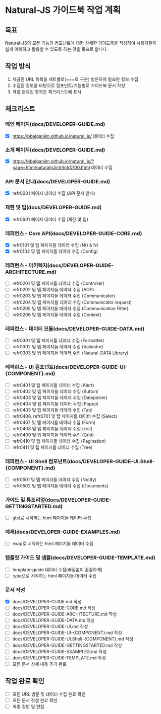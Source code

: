 # Natural-JS 가이드북 작업 계획

## 목표

Natural-JS의 모든 기능과 컴포넌트에 대한 상세한 가이드북을 작성하여 사용자들이 쉽게 이해하고 활용할 수 있도록 하는 것을 목표로 합니다.

## 작업 방식
1. 제공된 URL 목록을 세트별로(===로 구분) 방문하여 필요한 정보 수집
2. 수집된 정보를 바탕으로 컴포넌트/기능별로 가이드북 문서 작성
3. 작업 완료된 항목은 체크리스트에 표시

## 체크리스트

### 메인 페이지(docs/DEVELOPER-GUIDE.md)
- [x] https://bbalganjjm.github.io/natural_js/ 데이터 수집

### 소개 페이지(docs/DEVELOPER-GUIDE.md)
- [x] https://bbalganjjm.github.io/natural_js/?page=html/naturaljs/intr/intr0100.html 데이터 수집

### API 문서 안내(docs/DEVELOPER-GUIDE.md)
- [x] refr0001 페이지 데이터 수집 (API 문서 안내)

### 제한 및 팁(docs/DEVELOPER-GUIDE.md)
- [x] refr0601 페이지 데이터 수집 (제한 및 팁)

### 레퍼런스 - Core API(docs/DEVELOPER-GUIDE-CORE.md)
- [x] refr0101 및 탭 페이지들 데이터 수집 (N() & N)
- [x] refr0102 및 탭 페이지들 데이터 수집 (Config)

### 레퍼런스 - 아키텍처(docs/DEVELOPER-GUIDE-ARCHITECTURE.md)
- [ ] refr0201 및 탭 페이지들 데이터 수집 (Controller)
- [ ] refr0202 및 탭 페이지들 데이터 수집 (AOP)
- [ ] refr0203 및 탭 페이지들 데이터 수집 (Communicator)
- [ ] refr0204 및 탭 페이지들 데이터 수집 (Communicator.request)
- [ ] refr0205 및 탭 페이지들 데이터 수집 (Communication Filter)
- [ ] refr0206 및 탭 페이지들 데이터 수집 (Context)

### 레퍼런스 - 데이터 모듈(docs/DEVELOPER-GUIDE-DATA.md)
- [ ] refr0301 및 탭 페이지들 데이터 수집 (Formatter)
- [ ] refr0302 및 탭 페이지들 데이터 수집 (Validator)
- [ ] refr0303 및 탭 페이지들 데이터 수집 (Natural-DATA Library)

### 레퍼런스 - UI 컴포넌트(docs/DEVELOPER-GUIDE-UI-{COMPONENT}.md)
- [ ] refr0401 및 탭 페이지들 데이터 수집 (Alert)
- [ ] refr0402 및 탭 페이지들 데이터 수집 (Button)
- [ ] refr0403 및 탭 페이지들 데이터 수집 (Datepicker)
- [ ] refr0404 및 탭 페이지들 데이터 수집 (Popup)
- [ ] refr0405 및 탭 페이지들 데이터 수집 (Tab)
- [ ] refr0406, refr0701 및 탭 페이지들 데이터 수집 (Select)
- [ ] refr0407 및 탭 페이지들 데이터 수집 (Form)
- [ ] refr0408 및 탭 페이지들 데이터 수집 (List)
- [ ] refr0409 및 탭 페이지들 데이터 수집 (Grid)
- [ ] refr0410 및 탭 페이지들 데이터 수집 (Pagination)
- [ ] refr0411 및 탭 페이지들 데이터 수집 (Tree)

### 레퍼런스 - UI Shell 컴포넌트(docs/DEVELOPER-GUIDE-UI.Shell-{COMPONENT}.md)
- [ ] refr0501 및 탭 페이지들 데이터 수집 (Notify)
- [ ] refr0502 및 탭 페이지들 데이터 수집 (Documents)

### 가이드 및 튜토리얼(docs/DEVELOPER-GUIDE-GETTINGSTARTED.md)
- [ ] gtst로 시작하는 html 페이지들 데이터 수집

### 예제(docs/DEVELOPER-GUIDE-EXAMPLES.md)
- [ ] exap로 시작하는 html 페이지들 데이터 수집

### 템플릿 가이드 및 샘플(docs/DEVELOPER-GUIDE-TEMPLATE.md)
- [ ] template-guide 데이터 수집(빠짐없이 꼼꼼하게)
- [ ] type으로 시작하는 html 페이지들 데이터 수집

### 문서 작성
- [x] docs/DEVELOPER-GUIDE.md 작성
- [ ] docs/DEVELOPER-GUIDE-CORE.md 작성
- [ ] docs/DEVELOPER-GUIDE-ARCHITECTURE.md 작성
- [ ] docs/DEVELOPER-GUIDE-DATA.md 작성
- [ ] docs/DEVELOPER-GUIDE-UI.md 작성
- [ ] docs/DEVELOPER-GUIDE-UI-{COMPONENT}.md 작성
- [ ] docs/DEVELOPER-GUIDE-UI.Shell-{COMPONENT}.md 작성
- [ ] docs/DEVELOPER-GUIDE-GETTINGSTARTED.md 작성
- [ ] docs/DEVELOPER-GUIDE-EXAMPLES.md 작성
- [ ] docs/DEVELOPER-GUIDE-TEMPLATE.md 작성
- [ ] 모든 문서 상세 내용 추가 완료

## 작업 완료 확인
- [ ] 모든 URL 방문 및 데이터 수집 완료 확인
- [ ] 모든 문서 작성 완료 확인
- [ ] 최종 검토 및 편집
